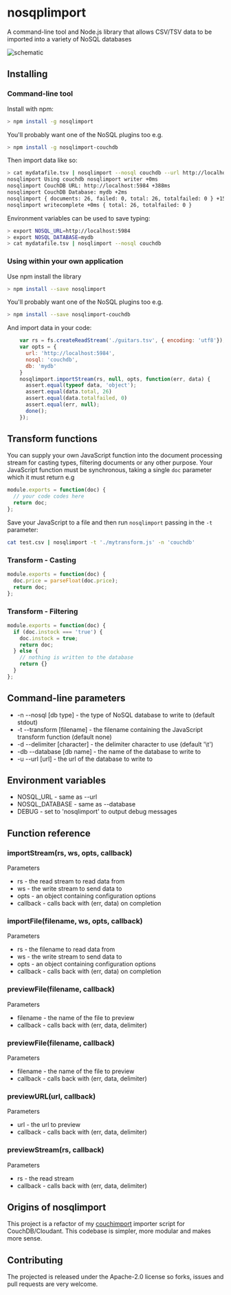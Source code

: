 # nosqplimport

A command-line tool and Node.js library that allows CSV/TSV data to be imported into a variety of NoSQL databases

![schematic](https://github.com/glynnbird/nosqlimport/raw/master/images/nosqlimport-schematic.png "Schematic Diagram")

## Installing

### Command-line tool

Install with npm:

```sh
> npm install -g nosqlimport
```

You'll probably want one of the NoSQL plugins too e.g.

```sh
> npm install -g nosqlimport-couchdb
```

Then import data like so:

```sh
> cat mydatafile.tsv | nosqlimport --nosql couchdb --url http://localhost:5984 --db mydb
nosqlimport Using couchdb nosqlimport writer +0ms
nosqlimport CouchDB URL: http://localhost:5984 +388ms
nosqlimport CouchDB Database: mydb +2ms
nosqlimport { documents: 26, failed: 0, total: 26, totalfailed: 0 } +153ms
nosqlimport writecomplete +0ms { total: 26, totalfailed: 0 }
```

Environment variables can be used to save typing:

```sh
> export NOSQL_URL=http://localhost:5984
> export NOSQL_DATABASE=mydb
> cat mydatafile.tsv | nosqlimport --nosql couchdb
```

### Using within your own application

Use npm install the library

```sh
> npm install --save nosqlimport
```

You'll probably want one of the NoSQL plugins too e.g.

```sh
> npm install --save nosqlimport-couchdb
```

And import data in your code:

```js
    var rs = fs.createReadStream('./guitars.tsv', { encoding: 'utf8'});
    var opts = {
      url: 'http://localhost:5984',
      nosql: 'couchdb',
      db: 'mydb'
    }
    nosqlimport.importStream(rs, null, opts, function(err, data) {
      assert.equal(typeof data, 'object');
      assert.equal(data.total, 26)
      assert.equal(data.totalfailed, 0)
      assert.equal(err, null);     
      done(); 
    });
```

## Transform functions

You can supply your own JavaScript function into the document processing stream for casting types, filtering documents or any other purpose. Your JavaScript function must be synchronous, taking a single `doc` parameter which it must return e.g

```js
module.exports = function(doc) {
  // your code codes here
  return doc;
};
```

Save your JavaScript to a file and then run `nosqlimport` passing in the `-t` parameter:

```sh
cat test.csv | nosqlimport -t './mytransform.js' -n 'couchdb'
```

### Transform - Casting

```js
module.exports = function(doc) {
  doc.price = parseFloat(doc.price);
  return doc;
};
```

### Transform - Filtering

```js
module.exports = function(doc) {
  if (doc.instock === 'true') {
    doc.instock = true;
    return doc;
  } else {
    // nothing is written to the database
    return {}
  }
};
```

## Command-line parameters

* -n --nosql [db type] - the type of NoSQL database to write to (default stdout)
* -t --transform [filename] - the filename containing the JavaScript transform function (default none)
* -d --delimiter [character] - the delimiter character to use (default '\t')
* -db --database [db name] - the name of the database to write to
* -u --url [url] - the url of the database to write to


## Environment variables

* NOSQL_URL - same as --url
* NOSQL_DATABASE - same as --database
* DEBUG - set to 'nosqlimport' to output debug messages

## Function reference

### importStream(rs, ws, opts, callback)

Parameters

- rs - the read stream to read data from
- ws - the write stream to send data to
- opts - an object containing configuration options
- callback - calls back with (err, data) on completion

### importFile(filename, ws, opts, callback)

Parameters

- rs - the filename to read data from 
- ws - the write stream to send data to
- opts - an object containing configuration options
- callback - calls back with (err, data) on completion

### previewFile(filename, callback) 

Parameters

- filename - the name of the file to preview
- callback - calls back with (err, data, delimiter)

### previewFile(filename, callback) 

Parameters

- filename - the name of the file to preview
- callback - calls back with (err, data, delimiter)

### previewURL(url, callback) 

Parameters

- url - the url to preview
- callback - calls back with (err, data, delimiter)


### previewStream(rs, callback) 

Parameters

- rs - the read stream
- callback - calls back with (err, data, delimiter)


## Origins of nosqlimport

This project is a refactor of my [couchimport](https://www.npmjs.com/package/couchimport) importer script for CouchDB/Cloudant. This codebase is simpler, more modular and makes more sense.

## Contributing

The projected is released under the Apache-2.0 license so forks, issues and pull requests are very welcome.



